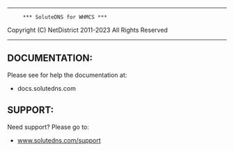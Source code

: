 **********************************************

         *** SoluteDNS for WHMCS ***


Copyright (C) NetDistrict 2011-2023
All Rights Reserved

**********************************************


DOCUMENTATION:
----------------------------------------------
Please see for help the documentation at:

 - docs.solutedns.com


SUPPORT:
----------------------------------------------
Need support? Please go to:
 - www.solutedns.com/support